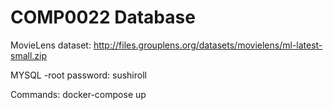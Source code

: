 # COMP0022 Database
MovieLens dataset:  http://files.grouplens.org/datasets/movielens/ml-latest-small.zip

MYSQL -root password: sushiroll

Commands:
docker-compose up

<!-- docker build -t mysql_db . - build an image
docker run -d mysql_db   - run the container (for detached mode)
docker restart 'container_name' - restart it
docker exec -it 'ee4a85ad7bbd' (name of container) /bin/bash - run bash
cd docker-entrypoint-initdb.d
mysql -pcomp0022 -->

